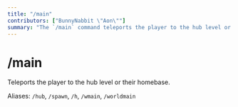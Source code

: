 ```yaml
---
title: "/main"
contributors: ["BunnyNabbit \"Aon\""]
summary: "The `/main` command teleports the player to the hub level or their homebase."
---
```


# /main

Teleports the player to the hub level or their homebase.

Aliases: `/hub`, `/spawn`, `/h`, `/wmain`, `/worldmain`
